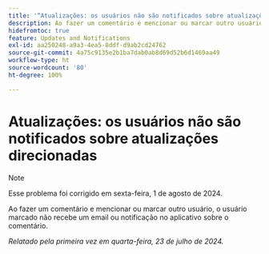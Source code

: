 ```yaml
---
title: '“Atualizações: os usuários não são notificados sobre atualizações direcionadas”'
description: Ao fazer um comentário e mencionar ou marcar outro usuário, o usuário marcado não recebe um email ou notificação no aplicativo sobre o comentário.
hidefromtoc: true
feature: Updates and Notifications
exl-id: aa250248-a9a3-4ea5-8ddf-d9ab2cd24762
source-git-commit: 4a75c9135e2b1ba7dab0ab8d69d52b6d1469aa49
workflow-type: ht
source-wordcount: '80'
ht-degree: 100%

---
```


# Atualizações: os usuários não são notificados sobre atualizações direcionadas

>[!NOTE]
>
>Esse problema foi corrigido em sexta-feira, 1 de agosto de 2024.

Ao fazer um comentário e mencionar ou marcar outro usuário, o usuário marcado não recebe um email ou notificação no aplicativo sobre o comentário.

_Relatado pela primeira vez em quarta-feira, 23 de julho de 2024._
